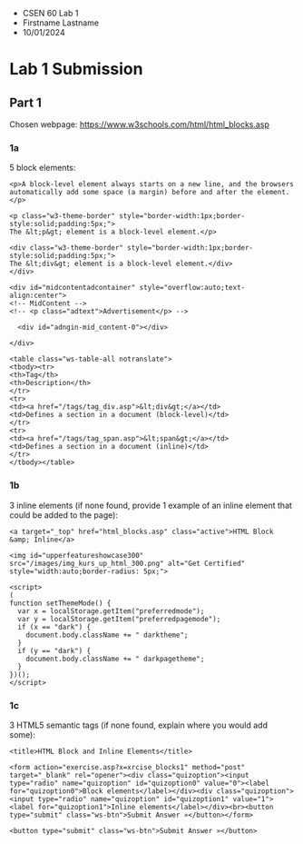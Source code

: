 - CSEN 60 Lab 1
- Firstname Lastname
- 10/01/2024

# Lab 1 Submission

## Part 1

Chosen webpage: https://www.w3schools.com/html/html_blocks.asp

### 1a

5 block elements:
<!--red box-->
```
<p>A block-level element always starts on a new line, and the browsers 
automatically add some space (a margin) before and after the element.</p>
```
<!--"Welcome to the internets!"-->
```
<p class="w3-theme-border" style="border-width:1px;border-style:solid;padding:5px;">
The &lt;p&gt; element is a block-level element.</p>
```
<!--"Interests sections"-->
```
<div class="w3-theme-border" style="border-width:1px;border-style:solid;padding:5px;">
The &lt;div&gt; element is a block-level element.</div>
</div>
```

```
<div id="midcontentadcontainer" style="overflow:auto;text-align:center">
<!-- MidContent -->
<!-- <p class="adtext">Advertisement</p> -->

  <div id="adngin-mid_content-0"></div>
  
</div>
```

```
<table class="ws-table-all notranslate">
<tbody><tr>
<th>Tag</th>
<th>Description</th>
</tr>
<tr>
<td><a href="/tags/tag_div.asp">&lt;div&gt;</a></td>
<td>Defines a section in a document (block-level)</td>
</tr>
<tr>
<td><a href="/tags/tag_span.asp">&lt;span&gt;</a></td>
<td>Defines a section in a document (inline)</td>
</tr>
</tbody></table>
```

### 1b

3 inline elements (if none found, provide 1 example of an inline element that could be added to the page):
```
<a target="_top" href="html_blocks.asp" class="active">HTML Block &amp; Inline</a>
```

```
<img id="upperfeatureshowcase300" src="/images/img_kurs_up_html_300.png" alt="Get Certified" style="width:auto;border-radius: 5px;">
```

```
<script>
(
function setThemeMode() {
  var x = localStorage.getItem("preferredmode");
  var y = localStorage.getItem("preferredpagemode");  
  if (x == "dark") {
    document.body.className += " darktheme";
  }
  if (y == "dark") {
    document.body.className += " darkpagetheme";
  }
})();
</script>
```
### 1c

3 HTML5 semantic tags (if none found, explain where you would add some):

```
<title>HTML Block and Inline Elements</title>
```

```
<form action="exercise.asp?x=xrcise_blocks1" method="post" target="_blank" rel="opener"><div class="quizoption"><input type="radio" name="quizoption" id="quizoption0" value="0"><label for="quizoption0">Block elements</label></div><div class="quizoption"><input type="radio" name="quizoption" id="quizoption1" value="1"><label for="quizoption1">Inline elements</label></div><br><button type="submit" class="ws-btn">Submit Answer »</button></form>
```

```
<button type="submit" class="ws-btn">Submit Answer »</button>
```